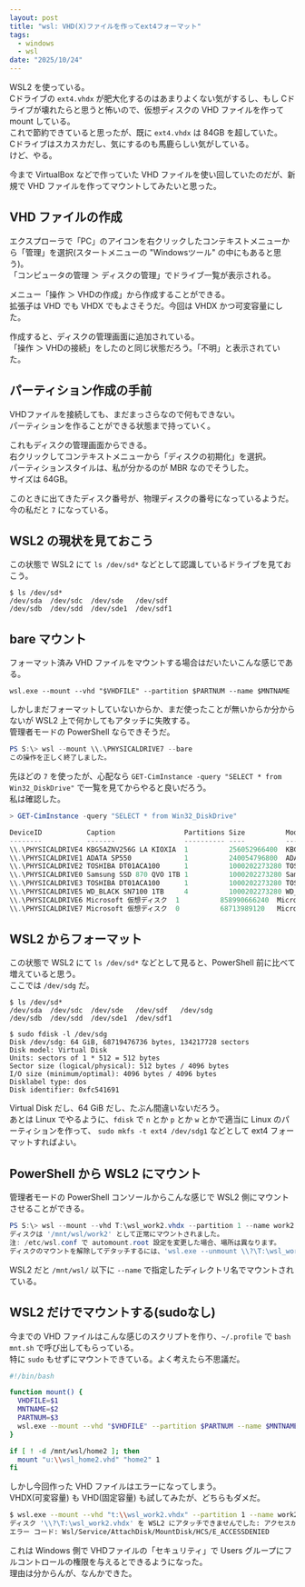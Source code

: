 ```yaml
---
layout: post
title: "wsl: VHD(X)ファイルを作ってext4フォーマット"
tags:
  - windows
  - wsl
date: "2025/10/24"
---
```


WSL2 を使っている。  
Cドライブの `ext4.vhdx` が肥大化するのはあまりよくない気がするし、もし Cドライブが壊れたらと思うと怖いので、仮想ディスクの VHD ファイルを作って mount している。  
これで節約できていると思ったが、既に `ext4.vhdx` は 84GB を超していた。  
Cドライブはスカスカだし、気にするのも馬鹿らしい気がしている。  
けど、やる。

今まで VirtualBox などで作っていた VHD ファイルを使い回していたのだが、新規で VHD ファイルを作ってマウントしてみたいと思った。

## VHD ファイルの作成

エクスプローラで「PC」のアイコンを右クリックしたコンテキストメニューから「管理」を選択(スタートメニューの "Windowsツール" の中にもあると思う)。  
「コンピュータの管理 ＞ ディスクの管理」でドライブ一覧が表示される。

メニュー「操作 ＞ VHDの作成」から作成することができる。  
拡張子は VHD でも VHDX でもよさそうだ。今回は VHDX かつ可変容量にした。

作成すると、ディスクの管理画面に追加されている。  
「操作 ＞ VHDの接続」をしたのと同じ状態だろう。「不明」と表示されていた。

## パーティション作成の手前

VHDファイルを接続しても、まだまっさらなので何もできない。  
パーティションを作ることができる状態まで持っていく。

これもディスクの管理画面からできる。  
右クリックしてコンテキストメニューから「ディスクの初期化」を選択。  
パーティションスタイルは、私が分かるのが MBR なのでそうした。  
サイズは 64GB。

このときに出てきたディスク番号が、物理ディスクの番号になっているようだ。  
今の私だと `7` になっている。

## WSL2 の現状を見ておこう

この状態で WSL2 にて `ls /dev/sd*` などとして認識しているドライブを見ておこう。

```shell
$ ls /dev/sd*
/dev/sda  /dev/sdc  /dev/sde   /dev/sdf
/dev/sdb  /dev/sdd  /dev/sde1  /dev/sdf1
```

## bare マウント

フォーマット済み VHD ファイルをマウントする場合はだいたいこんな感じである。

`wsl.exe --mount --vhd "$VHDFILE" --partition $PARTNUM --name $MNTNAME`

しかしまだフォーマットしていないからか、まだ使ったことが無いからか分からないが WSL2 上で何かしてもアタッチに失敗する。  
管理者モードの PowerShell ならできそうだ。

```powershell
PS S:\> wsl --mount \\.\PHYSICALDRIVE7 --bare
この操作を正しく終了しました。
```

先ほどの `7` を使ったが、心配なら `GET-CimInstance -query "SELECT * from Win32_DiskDrive"` で一覧を見てからやると良いだろう。  
私は確認した。

```powershell
> GET-CimInstance -query "SELECT * from Win32_DiskDrive"

DeviceID           Caption                 Partitions Size          Model
--------           -------                 ---------- ----          -----
\\.\PHYSICALDRIVE4 KBG5AZNV256G LA KIOXIA  1          256052966400  KBG5AZNV256G LA KIOXIA
\\.\PHYSICALDRIVE1 ADATA SP550             1          240054796800  ADATA SP550
\\.\PHYSICALDRIVE2 TOSHIBA DT01ACA100      1          1000202273280 TOSHIBA DT01ACA100
\\.\PHYSICALDRIVE0 Samsung SSD 870 QVO 1TB 1          1000202273280 Samsung SSD 870 QVO 1TB
\\.\PHYSICALDRIVE3 TOSHIBA DT01ACA100      1          1000202273280 TOSHIBA DT01ACA100
\\.\PHYSICALDRIVE5 WD_BLACK SN7100 1TB     4          1000202273280 WD_BLACK SN7100 1TB
\\.\PHYSICALDRIVE6 Microsoft 仮想ディスク  1          858990666240  Microsoft 仮想ディスク
\\.\PHYSICALDRIVE7 Microsoft 仮想ディスク  0          68713989120   Microsoft 仮想ディスク
```

## WSL2 からフォーマット

この状態で WSL2 にて `ls /dev/sd*` などとして見ると、PowerShell 前に比べて増えていると思う。  
ここでは `/dev/sdg` だ。

```shell
$ ls /dev/sd*
/dev/sda  /dev/sdc  /dev/sde   /dev/sdf   /dev/sdg
/dev/sdb  /dev/sdd  /dev/sde1  /dev/sdf1

$ sudo fdisk -l /dev/sdg
Disk /dev/sdg: 64 GiB, 68719476736 bytes, 134217728 sectors
Disk model: Virtual Disk
Units: sectors of 1 * 512 = 512 bytes
Sector size (logical/physical): 512 bytes / 4096 bytes
I/O size (minimum/optimal): 4096 bytes / 4096 bytes
Disklabel type: dos
Disk identifier: 0xfc541691
```

Virtual Disk だし、64 GiB だし、たぶん間違いないだろう。  
あとは Linux でやるように、`fdisk` で `n` とか `p` とか `w` とかで適当に Linux のパーティションを作って、
`sudo mkfs -t ext4 /dev/sdg1` などとして ext4 フォーマットすればよい。

## PowerShell から WSL2 にマウント

管理者モードの PowerShell コンソールからこんな感じで WSL2 側にマウントさせることができる。

```powershell
PS S:\> wsl --mount --vhd T:\wsl_work2.vhdx --partition 1 --name work2
ディスクは '/mnt/wsl/work2' として正常にマウントされました。
注: /etc/wsl.conf で automount.root 設定を変更した場合、場所は異なります。
ディスクのマウントを解除してデタッチするには、'wsl.exe --unmount \\?\T:\wsl_work2.vhdx' を実行します。
```

WSL2 だと `/mnt/wsl/` 以下に `--name` で指定したディレクトリ名でマウントされている。

## WSL2 だけでマウントする(sudoなし)

今までの VHD ファイルはこんな感じのスクリプトを作り、`~/.profile` で `bash mnt.sh` で呼び出してもらっている。  
特に `sudo` もせずにマウントできている。よく考えたら不思議だ。

```bash
#!/bin/bash

function mount() {
  VHDFILE=$1
  MNTNAME=$2
  PARTNUM=$3
  wsl.exe --mount --vhd "$VHDFILE" --partition $PARTNUM --name $MNTNAME > /dev/null
}

if [ ! -d /mnt/wsl/home2 ]; then
  mount "u:\\wsl_home2.vhd" "home2" 1
fi
```

しかし今回作った VHD ファイルはエラーになってしまう。  
VHDX(可変容量) も VHD(固定容量) も試してみたが、どちらもダメだ。

```bash
$ wsl.exe --mount --vhd "t:\\wsl_work2.vhdx" --partition 1 --name work2
ディスク '\\?\T:\wsl_work2.vhdx' を WSL2 にアタッチできませんでした: アクセスが拒否されました。
エラー コード: Wsl/Service/AttachDisk/MountDisk/HCS/E_ACCESSDENIED
```

これは Windows 側で VHDファイルの「セキュリティ」で Users グループにフルコントロールの権限を与えるとできるようになった。  
理由は分からんが、なんかできた。
